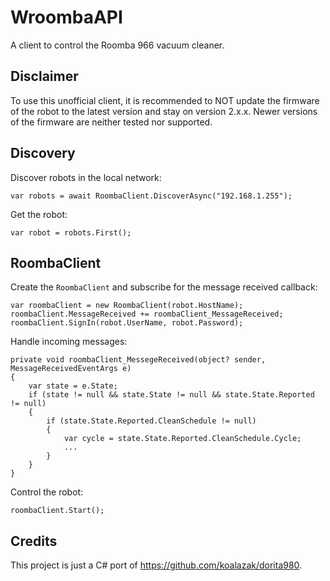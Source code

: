 # WroombaAPI
A client to control the Roomba 966 vacuum cleaner. 

## Disclaimer
To use this unofficial client, it is recommended to NOT update the firmware of the robot to the latest version and stay on version 2.x.x. Newer versions of the firmware are neither tested nor supported. 

## Discovery
Discover robots in the local network:
```
var robots = await RoombaClient.DiscoverAsync("192.168.1.255");
```
Get the robot:
```
var robot = robots.First();
```
## RoombaClient
Create the `RoombaClient` and subscribe for the message received callback:
```
var roombaClient = new RoombaClient(robot.HostName);
roombaClient.MessageReceived += roombaClient_MessageReceived;
roombaClient.SignIn(robot.UserName, robot.Password);
```
Handle incoming messages:
```
private void roombaClient_MessegeReceived(object? sender, MessageReceivedEventArgs e)
{
    var state = e.State;
    if (state != null && state.State != null && state.State.Reported != null)
    {
        if (state.State.Reported.CleanSchedule != null)
        {
            var cycle = state.State.Reported.CleanSchedule.Cycle;
            ...
        }
    }
}
```
Control the robot:
```
roombaClient.Start();
```
## Credits
This project is just a C# port of https://github.com/koalazak/dorita980.